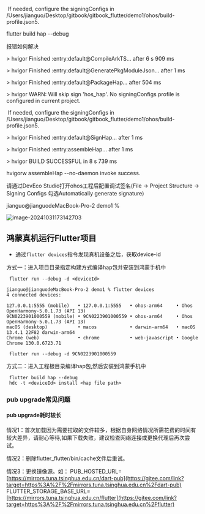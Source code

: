 ​      If needed, configure the signingConfigs in /Users/jianguo/Desktop/gitbook/gitbook_flutter/demo1/ohos/build-profile.json5.







flutter build hap --debug



报错如何解决



\> hvigor Finished :entry:default@CompileArkTS... after 6 s 909 ms 

\> hvigor Finished :entry:default@GeneratePkgModuleJson... after 1 ms 

\> hvigor Finished :entry:default@PackageHap... after 504 ms 

\> hvigor WARN: Will skip sign 'hos_hap'. No signingConfigs profile is configured in current project.

​       If needed, configure the signingConfigs in /Users/jianguo/Desktop/gitbook/gitbook_flutter/demo1/ohos/build-profile.json5.





\> hvigor Finished :entry:default@SignHap... after 1 ms 

\> hvigor Finished :entry:assembleHap... after 1 ms 

\> hvigor BUILD SUCCESSFUL in 8 s 739 ms 

hvigorw assembleHap --no-daemon invoke success.

请通过DevEco Studio打开ohos工程后配置调试签名(File -> Project Structure -> Signing Configs 勾选Automatically generate signature)

jianguo@jianguodeMacBook-Pro-2 demo1 % 





![image-20241031173142703](https://luckly007.oss-cn-beijing.aliyuncs.com/uPic/image-20241031173142703.png)





## 鸿蒙真机运行Flutter项目

- 通过`flutter devices`指令发现真机设备之后，获取device-id

方式一：进入项目目录指定构建方式编译hap包并安装到鸿蒙手机中

```
 flutter run --debug -d <deviceId>
```



```
jianguo@jianguodeMacBook-Pro-2 demo1 % flutter devices
4 connected devices:

127.0.0.1:5555 (mobile)   • 127.0.0.1:5555   • ohos-arm64     • Ohos OpenHarmony-5.0.1.73 (API 13)
9CN0223901000559 (mobile) • 9CN0223901000559 • ohos-arm64     • Ohos OpenHarmony-5.0.1.73 (API 13)
macOS (desktop)           • macos            • darwin-arm64   • macOS 13.4.1 22F82 darwin-arm64
Chrome (web)              • chrome           • web-javascript • Google Chrome 130.0.6723.71
```





```
 flutter run --debug -d 9CN0223901000559 
```

方式二：进入工程根目录编译hap包,然后安装到鸿蒙手机中

```
 flutter build hap --debug
 hdc -t <deviceId> install <hap file path>
```





###  pub upgrade常见问题

#### pub upgrade耗时较长

情况1：首次加载因为需要拉取的文件较多，根据自身网络情况所需花费的时间有较大差异，请耐心等待,如果下载失败，建议检查网络连接或更换代理后再次尝试。

情况2：删除flutter_flutter/bin/cache文件后重试。

情况3：更换镜像源。如： PUB_HOSTED_URL=[https://mirrors.tuna.tsinghua.edu.cn/dart-pub](https://gitee.com/link?target=https%3A%2F%2Fmirrors.tuna.tsinghua.edu.cn%2Fdart-pub) FLUTTER_STORAGE_BASE_URL=[https://mirrors.tuna.tsinghua.edu.cn/flutter](https://gitee.com/link?target=https%3A%2F%2Fmirrors.tuna.tsinghua.edu.cn%2Fflutter)

